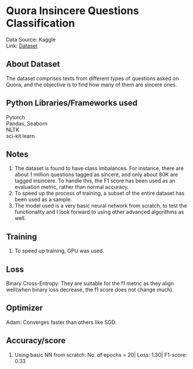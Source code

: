 # Quora Insincere Questions Classification  
Data Source: Kaggle  
Link: [Dataset](https://www.kaggle.com/competitions/quora-insincere-questions-classification)

## About Dataset  
The dataset comprises texts from different types of questions asked on Quora, and the objective is to find how many of them are sincere ones.  

## Python Libraries/Frameworks used  
Pytorch  
Pandas, Seaborn  
NLTK  
sci-kit learn  

## Notes  
1. The dataset is found to have class imbalances. For instance, there are about 1 million questions tagged as sincere, and only about 80K are tagged insincere. To handle this, the F1 score has been used as an evaluation metric, rather than normal accuracy.
2. To speed up the process of training, a subset of the entire dataset has been used as a sample.  
3. The model used is a very basic neural network from scratch, to test the functionality and I look forward to using other advanced algorithms as well.

## Training  
1. To speed up training, GPU was used.

## Loss  
Binary Cross-Entropy: They are suitable for the f1 metric as they align well(when binary loss decrease, the f1 score does not change much).  

## Optimizer  
Adam: Converges faster than others like SGD.

## Accuracy/score  
1. Using basic NN from scratch:
   No. of epochs = 20| 
   Loss: 1.30| 
   F1-score: 0.33 







